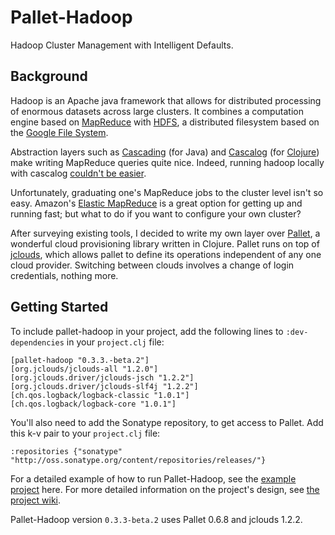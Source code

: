 # Pallet-Hadoop #

Hadoop Cluster Management with Intelligent Defaults.

## Background ##

Hadoop is an Apache java framework that allows for distributed
processing of enormous datasets across large clusters. It combines a
computation engine based on
[MapReduce](http://en.wikipedia.org/wiki/MapReduce) with
[HDFS](http://hadoop.apache.org/hdfs/docs/current/hdfs_design.html), a
distributed filesystem based on the [Google File
System](http://en.wikipedia.org/wiki/Google_File_System).

Abstraction layers such as
[Cascading](https://github.com/cwensel/cascading) (for Java) and
[Cascalog](https://github.com/nathanmarz/cascalog) (for
[Clojure](http://clojure.org/)) make writing MapReduce queries quite
nice. Indeed, running hadoop locally with cascalog [couldn't be
easier](http://nathanmarz.com/blog/introducing-cascalog-a-clojure-based-query-language-for-hado.html).

Unfortunately, graduating one's MapReduce jobs to the cluster level
isn't so easy. Amazon's [Elastic
MapReduce](http://aws.amazon.com/elasticmapreduce/) is a great option
for getting up and running fast; but what to do if you want to
configure your own cluster?

After surveying existing tools, I decided to write my own layer over
[Pallet](https://github.com/pallet/pallet), a wonderful cloud
provisioning library written in Clojure. Pallet runs on top of
[jclouds](https://github.com/jclouds/jclouds), which allows pallet to
define its operations independent of any one cloud provider. Switching
between clouds involves a change of login credentials, nothing more.

## Getting Started ##

To include pallet-hadoop in your project, add the following lines to
`:dev-dependencies` in your `project.clj` file:

    [pallet-hadoop "0.3.3.-beta.2"]
    [org.jclouds/jclouds-all "1.2.0"]
    [org.jclouds.driver/jclouds-jsch "1.2.2"]
    [org.jclouds.driver/jclouds-slf4j "1.2.2"]
    [ch.qos.logback/logback-classic "1.0.1"]
    [ch.qos.logback/logback-core "1.0.1"]

You'll also need to add the Sonatype repository, to get access to
Pallet. Add this k-v pair to your `project.clj` file:

    :repositories {"sonatype" "http://oss.sonatype.org/content/repositories/releases/"}

For a detailed example of how to run Pallet-Hadoop, see the [example
project](https://github.com/pallet/pallet-hadoop-example) here. For
more detailed information on the project's design, see [the project
wiki](https://github.com/pallet/pallet-hadoop).

Pallet-Hadoop version `0.3.3-beta.2` uses Pallet 0.6.8 and jclouds 1.2.2.
